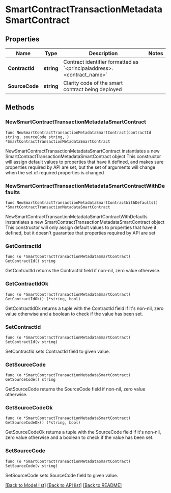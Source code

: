 # SmartContractTransactionMetadataSmartContract

## Properties

Name | Type | Description | Notes
------------ | ------------- | ------------- | -------------
**ContractId** | **string** | Contract identifier formatted as &#x60;&lt;principaladdress&gt;.&lt;contract_name&gt;&#x60; | 
**SourceCode** | **string** | Clarity code of the smart contract being deployed | 

## Methods

### NewSmartContractTransactionMetadataSmartContract

`func NewSmartContractTransactionMetadataSmartContract(contractId string, sourceCode string, ) *SmartContractTransactionMetadataSmartContract`

NewSmartContractTransactionMetadataSmartContract instantiates a new SmartContractTransactionMetadataSmartContract object
This constructor will assign default values to properties that have it defined,
and makes sure properties required by API are set, but the set of arguments
will change when the set of required properties is changed

### NewSmartContractTransactionMetadataSmartContractWithDefaults

`func NewSmartContractTransactionMetadataSmartContractWithDefaults() *SmartContractTransactionMetadataSmartContract`

NewSmartContractTransactionMetadataSmartContractWithDefaults instantiates a new SmartContractTransactionMetadataSmartContract object
This constructor will only assign default values to properties that have it defined,
but it doesn't guarantee that properties required by API are set

### GetContractId

`func (o *SmartContractTransactionMetadataSmartContract) GetContractId() string`

GetContractId returns the ContractId field if non-nil, zero value otherwise.

### GetContractIdOk

`func (o *SmartContractTransactionMetadataSmartContract) GetContractIdOk() (*string, bool)`

GetContractIdOk returns a tuple with the ContractId field if it's non-nil, zero value otherwise
and a boolean to check if the value has been set.

### SetContractId

`func (o *SmartContractTransactionMetadataSmartContract) SetContractId(v string)`

SetContractId sets ContractId field to given value.


### GetSourceCode

`func (o *SmartContractTransactionMetadataSmartContract) GetSourceCode() string`

GetSourceCode returns the SourceCode field if non-nil, zero value otherwise.

### GetSourceCodeOk

`func (o *SmartContractTransactionMetadataSmartContract) GetSourceCodeOk() (*string, bool)`

GetSourceCodeOk returns a tuple with the SourceCode field if it's non-nil, zero value otherwise
and a boolean to check if the value has been set.

### SetSourceCode

`func (o *SmartContractTransactionMetadataSmartContract) SetSourceCode(v string)`

SetSourceCode sets SourceCode field to given value.



[[Back to Model list]](../README.md#documentation-for-models) [[Back to API list]](../README.md#documentation-for-api-endpoints) [[Back to README]](../README.md)



